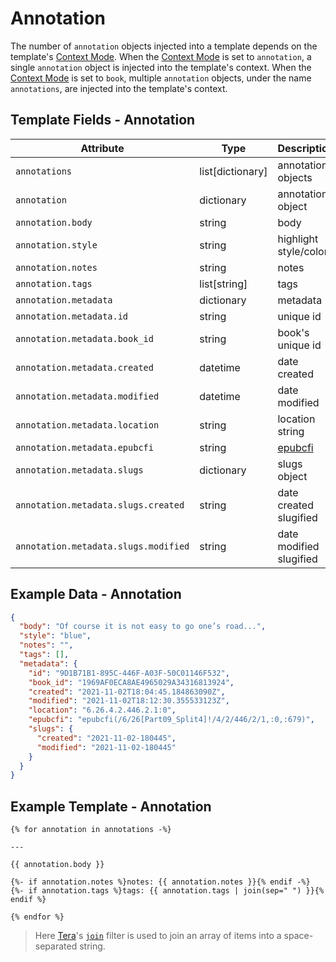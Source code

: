 # Annotation

The number of `annotation` objects injected into a template depends on
the template's [Context Mode][context-modes]. When the
[Context Mode][context-modes-annotation] is set to `annotation`, a single
`annotation` object is injected into the template's context. When the
[Context Mode][context-modes-book] is set to `book`, multiple `annotation`
objects, under the name `annotations`, are injected into the template's context.

## Template Fields - Annotation

| Attribute                            | Type               | Description             |
| ------------------------------------ | ------------------ | ----------------------- |
| `annotations`                        | list\[dictionary\] | annotation objects      |
| `annotation`                         | dictionary         | annotation object       |
| `annotation.body`                    | string             | body                    |
| `annotation.style`                   | string             | highlight style/color   |
| `annotation.notes`                   | string             | notes                   |
| `annotation.tags`                    | list\[string\]     | tags                    |
| `annotation.metadata`                | dictionary         | metadata                |
| `annotation.metadata.id`             | string             | unique id               |
| `annotation.metadata.book_id`        | string             | book's unique id        |
| `annotation.metadata.created`        | datetime           | date created            |
| `annotation.metadata.modified`       | datetime           | date modified           |
| `annotation.metadata.location`       | string             | location string         |
| `annotation.metadata.epubcfi`        | string             | [epubcfi][epubcfi]      |
| `annotation.metadata.slugs`          | dictionary         | slugs object            |
| `annotation.metadata.slugs.created`  | string             | date created slugified  |
| `annotation.metadata.slugs.modified` | string             | date modified slugified |

## Example Data - Annotation

```json
{
  "body": "Of course it is not easy to go one’s road...",
  "style": "blue",
  "notes": "",
  "tags": [],
  "metadata": {
    "id": "9D1B71B1-895C-446F-A03F-50C01146F532",
    "book_id": "1969AF0ECA8AE4965029A34316813924",
    "created": "2021-11-02T18:04:45.184863090Z",
    "modified": "2021-11-02T18:12:30.355533123Z",
    "location": "6.26.4.2.446.2.1:0",
    "epubcfi": "epubcfi(/6/26[Part09_Split4]!/4/2/446/2/1,:0,:679)",
    "slugs": {
      "created": "2021-11-02-180445",
      "modified": "2021-11-02-180445"
    }
  }
}
```

## Example Template - Annotation

```jinja2
{% for annotation in annotations -%}

---

{{ annotation.body }}

{%- if annotation.notes %}notes: {{ annotation.notes }}{% endif -%}
{%- if annotation.tags %}tags: {{ annotation.tags | join(sep=" ") }}{% endif %}

{% endfor %}
```

> <i class="fa fa-info-circle"></i> Here [Tera][tera]'s [`join`][tera-join]
> filter is used to join an array of items into a space-separated string.

[context-modes]: ./02-02-context-modes.md
[context-modes-book]: ./02-02-context-modes.md#the-book-context
[context-modes-annotation]: ./02-02-context-modes.md#the-annotation-context
[tera]: https://tera.netlify.app/
[tera-join]: https://tera.netlify.app/docs/#join
[epubcfi]: https://w3c.github.io/epub-specs/epub33/epubcfi/
